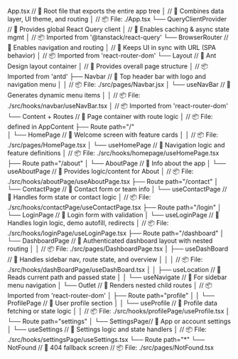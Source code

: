 App.tsx                                     // 🔹 Root file that exports the entire app tree
│                                           // 🔸 Combines data layer, UI theme, and routing
│                                           // 📦 File: ./App.tsx
└── QueryClientProvider                     // 🔹 Provides global React Query client
    │                                       // 🔸 Enables caching & async state mgmt
    │                                       // 📦 Imported from '@tanstack/react-query'
    └── BrowserRouter                       // 🔹 Enables navigation and routing
        │                                   // 🔸 Keeps UI in sync with URL (SPA behavior)
        │                                   // 📦 Imported from 'react-router-dom'
        └── Layout                          // 🔹 Ant Design layout container
            │                               // 🔸 Provides overall page structure
            │                               // 📦 Imported from 'antd'
            ├── Navbar                      // 🔹 Top header bar with logo and navigation menu
            │   │                           // 📦 File: ./src/pages/Navbar.jsx
            │   └── useNavBar               // 🔹 Generates dynamic menu items
            │       │                       // 📦 File: ./src/hooks/navbar/useNavBar.tsx
            │                               // 📦 Imported from 'react-router-dom'
            └── Content + Routes            // 🔹 Page container with route logic
                │                           // 📦 File: defined in AppContent
                ├── Route path="/"          
                │   └── HomePage            // 🔹 Welcome screen with feature cards
                │       │                   // 📦 File: ./src/pages/HomePage.tsx
                │       └── useHomePage     // 🔹 Navigation logic and feature definitions
                │                           // 📦 File: ./src/hooks/homepage/useHomePage.tsx
                ├── Route path="/about"
                │   └── AboutPage           // 🔹 Info about the app
                │       └── useAboutPage    // 🔹 Provides logic/content for About
                │                           // 📦 File: ./src/hooks/aboutPage/useAboutPage.tsx
                ├── Route path="/contact"
                │   └── ContactPage         // 🔹 Contact form or team info
                │       └── useContactPage  // 🔹 Handles form state or contact logic
                │                           // 📦 File: ./src/hooks/contactPage/useContactPage.tsx
                ├── Route path="/login"
                │   └── LoginPage           // 🔹 Login form with validation
                │       └── useLoginPage    // 🔹 Handles login logic, demo autofill, redirects
                │                           // 📦 File: ./src/hooks/loginPage/useLoginPage.tsx
                ├── Route path="/dashboard"
                │   └── DashboardPage       // 🔹 Authenticated dashboard layout with nested routing
                │       │                   // 📦 File: ./src/pages/DashboardPage.tsx
                │       ├── useDashBoard    // 🔹 Handles sidebar nav, route state, and overview
                │       │   │               // 📦 File: ./src/hooks/dashBoardPage/useDashBoard.tsx
                │       │   ├── useLocation // 🔹 Reads current path and passed state
                │       │   └── useNavigate // 🔹 For sidebar menu navigation
                │       └── Outlet          // 🔹 Renders nested child routes
                │                           // 📦 Imported from 'react-router-dom'
                │       ├── Route path="profile"
                │       │   └── ProfilePage // 🔹 User profile section
                │       │       └── useProfile   // 🔹 Profile data fetching or state logic
                │       │                       // 📦 File: ./src/hooks/profilePage/useProfile.tsx
                │       └── Route path="settings"
                │           └── SettingsPage// 🔹 App or account settings
                │               └── useSettings  // 🔹 Settings logic and state handlers
                │                               // 📦 File: ./src/hooks/settingsPage/useSettings.tsx
                └── Route path="*"
                    └── NotFound            // 🔹 404 fallback screen
                                            // 📦 File: ./src/pages/NotFound.tsx
